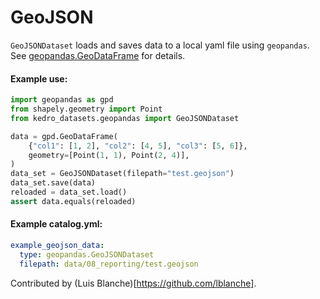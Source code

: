 # GeoJSON

``GeoJSONDataset`` loads and saves data to a local yaml file using ``geopandas``.
See [geopandas.GeoDataFrame](http://geopandas.org/reference/geopandas.GeoDataFrame.html) for details.

#### Example use:

```python
import geopandas as gpd
from shapely.geometry import Point
from kedro_datasets.geopandas import GeoJSONDataset

data = gpd.GeoDataFrame(
    {"col1": [1, 2], "col2": [4, 5], "col3": [5, 6]},
    geometry=[Point(1, 1), Point(2, 4)],
)
data_set = GeoJSONDataset(filepath="test.geojson")
data_set.save(data)
reloaded = data_set.load()
assert data.equals(reloaded)
```

#### Example catalog.yml:

```yaml
example_geojson_data:
  type: geopandas.GeoJSONDataset
  filepath: data/08_reporting/test.geojson
```

Contributed by (Luis Blanche)[https://github.com/lblanche].
